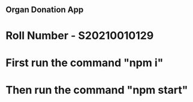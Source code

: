 ## Organ Donation App

# Roll Number - S20210010129

# First run the command "npm i"
# Then run the command "npm start"